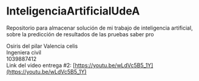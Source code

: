 # InteligenciaArtificialUdeA
Repositorio para almacenar solución de mi trabajo de inteligencia artificial, sobre la predicción de resultados de las pruebas saber pro

Osiris del pilar Valencia celis <br/>
Ingeniera civil <br/>
1039887412 <br/>
Link del video entrega #2: [https://youtu.be/wLdVc5B5_1Y](https://youtu.be/wLdVc5B5_1Y)
